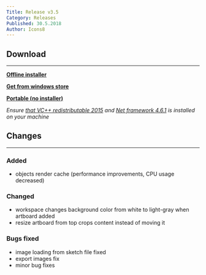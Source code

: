 ```yaml
---
Title: Release v3.5
Category: Releases
Published: 30.5.2018
Author: Icons8
---
```


## Download
---
 **[Offline installer](https://desktop.icons8.com/lunacy/LunacySetup_3.5.exe)**

 **[Get from windows store](https://www.microsoft.com/store/apps/9pnlmkkpcljj?ocid=badge)**

 **[Portable (no installer)](https://desktop.icons8.com/lunacy/LunacyPortable_3.5.zip)**

*Ensure [that VC++ redistributable 2015](https://www.microsoft.com/en-us/download/details.aspx?id=48145)
and [Net framework 4.6.1](
https://www.microsoft.com/en-us/download/details.aspx?id=49981) is installed on your machine*

## Changes
---

### **Added**

- objects render cache (performance improvements, CPU usage decreased)

### **Changed**

- workspace changes background color from white to light-gray when artboard added
- resize artboard from top crops content instead of moving it

### **Bugs fixed**

- image loading from sketch file fixed
- export images fix
- minor bug fixes
